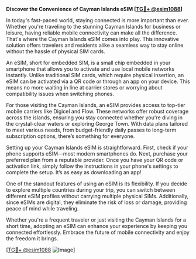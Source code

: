 **Discover the Convenience of Cayman Islands eSIM [[TG💪+ @esim1088](https://t.me/s/esim1088)]**

In today's fast-paced world, staying connected is more important than ever. Whether you're traveling to the stunning Cayman Islands for business or leisure, having reliable mobile connectivity can make all the difference. That's where the Cayman Islands eSIM comes into play. This innovative solution offers travelers and residents alike a seamless way to stay online without the hassle of physical SIM cards.

An eSIM, short for embedded SIM, is a small chip embedded in your smartphone that allows you to activate and use local mobile networks instantly. Unlike traditional SIM cards, which require physical insertion, an eSIM can be activated via a QR code or through an app on your device. This means no more waiting in line at carrier stores or worrying about compatibility issues when switching phones.

For those visiting the Cayman Islands, an eSIM provides access to top-tier mobile carriers like Digicel and Flow. These networks offer robust coverage across the islands, ensuring you stay connected whether you're diving in the crystal-clear waters or exploring George Town. With data plans tailored to meet various needs, from budget-friendly daily passes to long-term subscription options, there’s something for everyone.

Setting up your Cayman Islands eSIM is straightforward. First, check if your phone supports eSIM—most modern smartphones do. Next, purchase your preferred plan from a reputable provider. Once you have your QR code or activation link, simply follow the instructions in your phone's settings to complete the setup. It’s as easy as downloading an app!

One of the standout features of using an eSIM is its flexibility. If you decide to explore multiple countries during your trip, you can switch between different eSIM profiles without carrying multiple physical SIMs. Additionally, since eSIMs are digital, they eliminate the risk of loss or damage, providing peace of mind while traveling.

Whether you're a frequent traveler or just visiting the Cayman Islands for a short time, adopting an eSIM can enhance your experience by keeping you connected effortlessly. Embrace the future of mobile connectivity and enjoy the freedom it brings.

[[TG💪+ @esim1088](https://t.me/s/esim1088) ![Image](https://i.postimg.cc/Y0z9fWf4/image.png)]